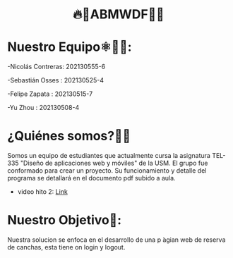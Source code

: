   <h1 align="center">🔥🚨ABMWDF🚨🔥</h1>


# Nuestro Equipo⚛️👨‍💻:

-Nicolás Contreras:     202130555-6 

-Sebastián Osses  :     202130525-4 

-Felipe Zapata    :     202130515-7

-Yu Zhou          :     202130508-4



# ¿Quiénes somos?🌟🌟
<p align = "left">
Somos un equipo de estudiantes que actualmente cursa la asignatura TEL-335 "Diseño de aplicaciones web y móviles" de la USM. El grupo fue conformado para crear un proyecto. Su funcionamiento y detalle del programa se detallará en el documento pdf subido a aula.   
</p>

- video hito 2: [Link](https://youtu.be/iHVNCRvB5T0)


# Nuestro Objetivo🚩:
<p align = "left">
Nuestra solucion se enfoca en el desarrollo de una p ́agian web de reserva de
canchas, esta tiene on login y logout.
</p> 
